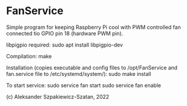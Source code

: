 # FanService
Simple program for keeping Raspberry Pi cool with PWM controlled fan connected tio GPIO pin 18 (hardware PWM pin).

libpigpio required:
sudo apt install libpigpio-dev

Compilation:
make

Installation (copies executable and config files to /opt/FanService and fan.service file to /etc/systemd/system/):
sudo make install

To start service:
sudo service fan start
sudo service fan enable

(c) Aleksander Szpakiewicz-Szatan, 2022